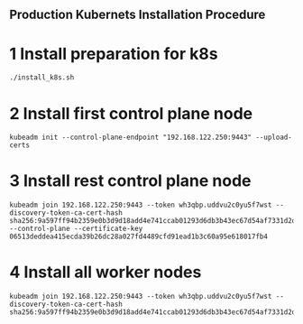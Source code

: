 Production Kubernets Installation Procedure
---

# 1 Install preparation for k8s
```
./install_k8s.sh
```

# 2 Install first control plane node 
```
kubeadm init --control-plane-endpoint "192.168.122.250:9443" --upload-certs
```

# 3 Install rest control plane node
```
kubeadm join 192.168.122.250:9443 --token wh3qbp.uddvu2c0yu5f7wst --discovery-token-ca-cert-hash sha256:9a597ff94b2359e0b3d9d18add4e741ccab01293d6db3b43ec67d54af7331d2d --control-plane --certificate-key 06513deddea415ecda39b26dc28a027fd4489cfd91ead1b3c60a95e618017fb4
```

# 4 Install all worker nodes
```
kubeadm join 192.168.122.250:9443 --token wh3qbp.uddvu2c0yu5f7wst --discovery-token-ca-cert-hash sha256:9a597ff94b2359e0b3d9d18add4e741ccab01293d6db3b43ec67d54af7331d2d
```